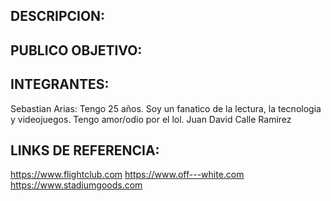 ## DESCRIPCION: 







## PUBLICO OBJETIVO:






## INTEGRANTES: 
Sebastian Arias: Tengo 25 años. Soy un fanatico de la lectura, la tecnologia y videojuegos. Tengo amor/odio por el lol. 
Juan David Calle Ramirez






## LINKS DE REFERENCIA:
https://www.flightclub.com
https://www.off---white.com 
https://www.stadiumgoods.com
